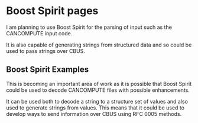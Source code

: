 # Boost Spirit pages

I am planning to use Boost Spirit for the parsing of input such as the CANCOMPUTE input code.

It is also capable of generating strings from structured data and so could be used to pass strings over CBUS.

## Boost Spirit Examples

This is becoming an important area of work as it is possible that Boost Spirit could be used to decode CANCOMPUTE files with possible enhancements.

It can be used both to decode a string to a structure set of values and also used to generate strings from values. This means that it could be used to develop ways to send information over CBUS using RFC 0005 methods.
